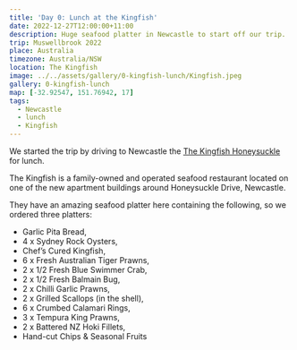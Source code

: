 ```yaml
---
title: 'Day 0: Lunch at the Kingfish'
date: 2022-12-27T12:00:00+11:00
description: Huge seafood platter in Newcastle to start off our trip.
trip: Muswellbrook 2022
place: Australia
timezone: Australia/NSW
location: The Kingfish
image: ../../assets/gallery/0-kingfish-lunch/Kingfish.jpeg
gallery: 0-kingfish-lunch
map: [-32.92547, 151.76942, 17]
tags:
  - Newcastle
  - lunch
  - Kingfish
---
```


We started the trip by driving to Newcastle the [The Kingfish Honeysuckle](https://thekingfish.com.au/) for lunch.

The Kingfish is a family-owned and operated seafood restaurant located on one of the new apartment buildings around Honeysuckle Drive, Newcastle.

They have an amazing seafood platter here containing the following, so we ordered three platters:

- Garlic Pita Bread,
- 4 x Sydney Rock Oysters,
- Chef’s Cured Kingfish,
- 6 x Fresh Australian Tiger Prawns,
- 2 x 1/2 Fresh Blue Swimmer Crab,
- 2 x 1/2 Fresh Balmain Bug,
- 2 x Chilli Garlic Prawns,
- 2 x Grilled Scallops (in the shell),
- 6 x Crumbed Calamari Rings,
- 3 x Tempura King Prawns,
- 2 x Battered NZ Hoki Fillets,
- Hand-cut Chips & Seasonal Fruits
